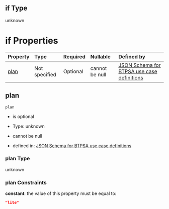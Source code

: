## if Type

unknown

# if Properties

| Property      | Type          | Required | Nullable       | Defined by                                                                                                                                                                                                                                  |
| :------------ | :------------ | :------- | :------------- | :------------------------------------------------------------------------------------------------------------------------------------------------------------------------------------------------------------------------------------------ |
| [plan](#plan) | Not specified | Optional | cannot be null | [JSON Schema for BTPSA use case definitions](btpsa-usecase-properties-services-items-allof-1-then-allof-19-then-allof-1-if-properties-plan.md "undefined#/properties/services/items/allOf/1/then/allOf/19/then/allOf/1/if/properties/plan") |

## plan



`plan`

*   is optional

*   Type: unknown

*   cannot be null

*   defined in: [JSON Schema for BTPSA use case definitions](btpsa-usecase-properties-services-items-allof-1-then-allof-19-then-allof-1-if-properties-plan.md "undefined#/properties/services/items/allOf/1/then/allOf/19/then/allOf/1/if/properties/plan")

### plan Type

unknown

### plan Constraints

**constant**: the value of this property must be equal to:

```json
"lite"
```
